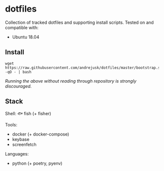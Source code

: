 # dotfiles

Collection of tracked dotfiles and supporting install scripts.
Tested on and compatible with:
  * Ubuntu 18.04

## Install

    wget https://raw.githubusercontent.com/andrejusk/dotfiles/master/bootstrap.sh -qO - | bash

_Running the above without reading through repository is strongly discouraged._

## Stack

Shell: 🐟 fish (+ fisher)

Tools:
* docker (+ docker-compose)
* keybase
* screenfetch

Languages:
* python (+ poetry, pyenv)
